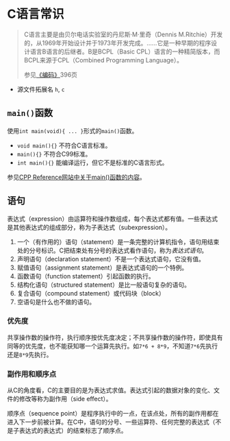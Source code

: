 # C语言常识

> C语言主要是由贝尔电话实验室的丹尼斯·M·里奇（Dennis M.Ritchie）开发的，从1969年开始设计并于1973年开发完成。……它是一种早期的程序设计语言B语言的后继者。B是BCPL（Basic CPL）语言的一种精简版本，而BCPL来源于CPL（Combined Programming Language）。
>
> 参见[《编码》](../books/history/《编码：隐匿在计算机软硬件背后的语言》.md)396页

- 源文件拓展名 `h`, `c`

## `main()`函数

使用`int main(void){ ... }`形式的`main()`函数。

- `void main(){}` 不符合C语言标准。
- `main(){}` 不符合C99标准。
- `int main(){}` 能编译运行，但它不是标准的C语言形式。

参见[CPP Reference网站中关于main()函数的内容](http://en.cppreference.com/w/c/language/main_function)。

## 语句

表达式（expression）由运算符和操作数组成，每个表达式都有值。一些表达式是其他表达式的组成部分，称为子表达式（subexpression）。

1. 一个（有作用的）语句（statement）是一条完整的计算机指令，语句用结束处的分号标识。C把结束处有分号的表达式看作语句，称为*表达式语句*。
2. 声明语句（declaration statement）不是一个表达式语句，它没有值。
3. 赋值语句（assignment statement）是表达式语句的一个特例。
4. 函数语句（function statement）引起函数的执行。
5. 结构化语句（structured statement）是比一般语句复杂的语句。
6. 复合语句（compound statement）或代码块（block）
7. 空语句是什么也不做的语句。

### 优先度

共享操作数的操作符，执行顺序按优先度决定；不共享操作数的操作符，即使具有同等的优先度，也不能获知哪一个运算先执行。如`7*6 + 8*9`，不知道`7*6`先执行还是`8*9`先执行。

### 副作用和顺序点

从C的角度看，C的主要目的是为表达式求值。表达式引起的数据对象的变化、文件的修改等称为副作用（side effect）。

顺序点（sequence point）是程序执行中的一点，在该点处，所有的副作用都在进入下一步前被计算。在C中，语句的分号、一些运算符、任何完整的表达式（不是子表达式的表达式）的结束标志了顺序点。
